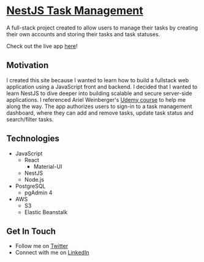 # [NestJS Task Management](http://nestjs-task-management-frontend-h70.s3-website.us-east-2.amazonaws.com/)
A full-stack project created to allow users to manage their tasks by creating their own accounts and storing their tasks and task statuses.

Check out the live app [here](http://nestjs-task-management-frontend-h70.s3-website.us-east-2.amazonaws.com/)!

## Motivation
I created this site because I wanted to learn how to build a fullstack web application using a JavaScript front and backend. I decided that I wanted to learn NestJS to dive deeper into building scalable and secure server-side applications. I referenced Ariel Weinberger's [Udemy course](https://www.udemy.com/course/nestjs-zero-to-hero/) to help me along the way. The app authorizes users to sign-in to a task management dashboard, where they can add and remove tasks, update task status and search/filter tasks.

## Technologies
* JavaScript
  * React
    * Material-UI
  * NestJS
  * Node.js
* PostgreSQL
  * pgAdmin 4
* AWS
  * S3
  * Elastic Beanstalk

## Get In Touch
* Follow me on [Twitter](https://twitter.com/mattsichterman)
* Connect with me on [LinkedIn](https://www.linkedin.com/in/msichterman/)

